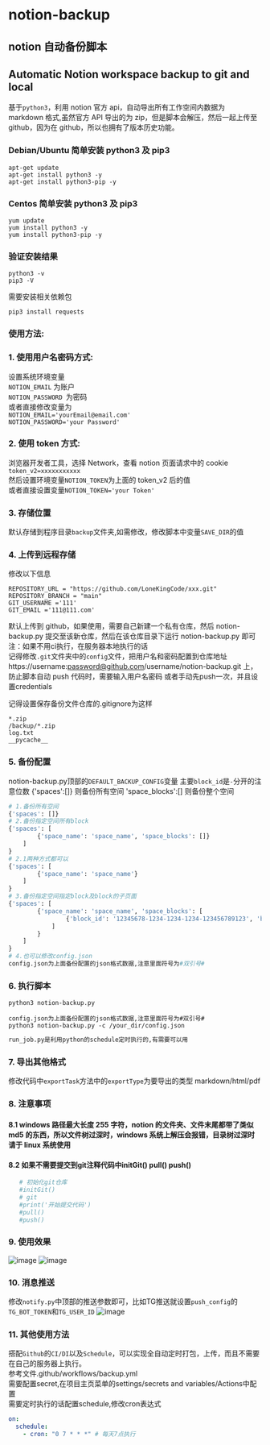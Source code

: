# notion-backup

## notion 自动备份脚本
## Automatic Notion workspace backup to git and local

基于`python3`，利用 notion 官方 api，自动导出所有工作空间内数据为 markdown 格式,虽然官方 API 导出的为 zip，但是脚本会解压，然后一起上传至 github，因为在 github，所以也拥有了版本历史功能。

### Debian/Ubuntu 简单安装 python3 及 pip3

```
apt-get update
apt-get install python3 -y
apt-get install python3-pip -y
```

### Centos 简单安装 python3 及 pip3

```
yum update
yum install python3 -y
yum install python3-pip -y
```

### 验证安装结果

```
python3 -v
pip3 -V
```

需要安装相关依赖包

```
pip3 install requests
```

### 使用方法:

### 1. 使用用户名密码方式:

设置系统环境变量  
`NOTION_EMAIL` 为账户  
`NOTION_PASSWORD `为密码  
或者直接修改变量为  
`NOTION_EMAIL='yourEmail@email.com'`  
`NOTION_PASSWORD='your Password'`

### 2. 使用 token 方式:

浏览器开发者工具，选择 Network，查看 notion 页面请求中的 cookie
`token_v2=xxxxxxxxxxx`  
然后设置环境变量`NOTION_TOKEN`为上面的 token_v2 后的值  
或者直接设置变量`NOTION_TOKEN='your Token'`

### 3. 存储位置

默认存储到程序目录`backup`文件夹,如需修改，修改脚本中变量`SAVE_DIR`的值

### 4. 上传到远程存储
修改以下信息
```
REPOSITORY_URL = "https://github.com/LoneKingCode/xxx.git"
REPOSITORY_BRANCH = "main"
GIT_USERNAME ='111'
GIT_EMAIL ='111@111.com'
```
默认上传到 github，如果使用，需要自己新建一个私有仓库，然后 notion-backup.py 提交至该新仓库，然后在该仓库目录下运行 notion-backup.py 即可  
注：如果不用ci执行，在服务器本地执行的话  
记得修改`.git`文件夹中的`config`文件，把用户名和密码配置到仓库地址 https://username:password@github.com/username/notion-backup.git 上，防止脚本自动 push 代码时，需要输入用户名密码
或者手动先push一次，并且设置credentials

记得设置保存备份文件仓库的.gitignore为这样
```
*.zip
/backup/*.zip
log.txt
__pycache__
```
### 5. 备份配置
notion-backup.py顶部的`DEFAULT_BACKUP_CONFIG`变量
主要`block_id`是`-`分开的注意位数
{'spaces':[]} 则备份所有空间 'space_blocks':[] 则备份整个空间
```python 
# 1.备份所有空间
{'spaces': []}
# 2.备份指定空间所有block
{'spaces': [
        {'space_name': 'space_name', 'space_blocks': []}
    ]
}
# 2.1两种方式都可以
{'spaces': [
        {'space_name': 'space_name'}
    ]
}
# 3.备份指定空间指定block及block的子页面
{'spaces': [
        {'space_name': 'space_name', 'space_blocks': [
                {'block_id': '12345678-1234-1234-1234-123456789123', 'block_name': 'Home'}
            ]
        }
    ]
}
# 4.也可以修改config.json
config.json为上面备份配置的json格式数据,注意里面符号为#双引号#
```
### 6. 执行脚本

```shell
python3 notion-backup.py
```
```shell
config.json为上面备份配置的json格式数据,注意里面符号为#双引号#
python3 notion-backup.py -c /your_dir/config.json
```
```python
run_job.py是利用python的schedule定时执行的,有需要可以用
```
### 7. 导出其他格式

修改代码中`exportTask`方法中的`exportType`为要导出的类型
markdown/html/pdf

### 8. 注意事项

#### 8.1 windows 路径最大长度 255 字符，notion 的文件夹、文件末尾都带了类似 md5 的东西，所以文件树过深时，windows 系统上解压会报错，目录树过深时请于 linux 系统使用  
#### 8.2 如果不需要提交到git注释代码中initGit() pull() push()
 ```python
    # 初始化git仓库
    #initGit()
    # git
    #print('开始提交代码')
    #pull()
    #push()
 ```

### 9. 使用效果
![image](https://user-images.githubusercontent.com/11244921/212226093-773c7c7d-3020-4bb8-825f-e9459452301a.png)
![image](https://user-images.githubusercontent.com/11244921/212226257-8b64b5fa-07a9-4eb6-b912-6d20e34c8c80.png)


### 10. 消息推送
修改`notify.py`中顶部的推送参数即可，比如TG推送就设置`push_config`的 `TG_BOT_TOKEN`和`TG_USER_ID`
![image](https://user-images.githubusercontent.com/11244921/212223591-e44c678c-d391-4108-9a62-c74cb79e16f8.png)

### 11. 其他使用方法

搭配`Github`的`CI/DI`以及`Schedule`，可以实现全自动定时打包，上传，而且不需要在自己的服务器上执行。  
参考文件.github/workflows/backup.yml  
需要配置secret,在项目主页菜单的settings/secrets and variables/Actions中配置  
需要定时执行的话配置schedule,修改cron表达式  
```yaml
on:
  schedule:
    - cron: "0 7 * * *" # 每天7点执行
```
